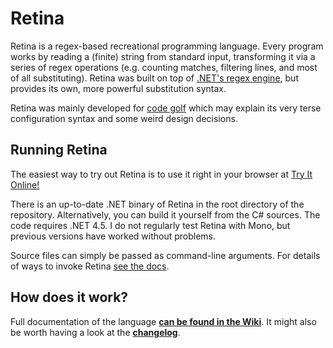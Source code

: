 # Retina

Retina is a regex-based recreational programming language. Every program works by reading a (finite) string from standard input, transforming it via a series of regex operations (e.g. counting matches, filtering lines, and most of all substituting). Retina was built on top of [.NET's regex engine](https://docs.microsoft.com/en-us/dotnet/standard/base-types/regular-expressions), but provides its own, more powerful substitution syntax.

Retina was mainly developed for [code golf](https://en.wikipedia.org/wiki/Code_golf) which may explain its very terse configuration syntax and some weird design decisions.

## Running Retina

The easiest way to try out Retina is to use it right in your browser at [Try It Online!](https://tio.run/#retina1)

There is an up-to-date .NET binary of Retina in the root directory of the repository. Alternatively, you can build it yourself from the C# sources. The code requires .NET 4.5. I do not regularly test Retina with Mono, but previous versions have worked without problems.

Source files can simply be passed as command-line arguments. For details of ways to invoke Retina [see the docs](https://github.com/m-ender/retina/wiki/The-Language#basics).

## How does it work?

Full documentation of the language **[can be found in the Wiki](https://github.com/m-ender/retina/wiki/The-Language)**. It might also be worth having a look at the **[changelog](https://github.com/m-ender/retina/blob/master/CHANGELOG.md)**.
